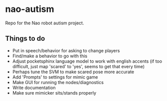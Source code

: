 nao-autism
==========

Repo for the Nao robot autism project.

Things to do
------------

+ Put in speech/behavior for asking to change players
+ Find/make a behavior to go with this
+ Adjust pocketsphinx language model to work with english accents (if too difficult, just map 'scared' to 'yes', seems to get that every time)
+ Perhaps tune the SVM to make scared pose more accurate
+ Add 'Prompts' to settings for mimic game
+ Make GUI for running the nodes/diagnostics
+ Write documentation
+ Make sure mimicker sits/stands properly

